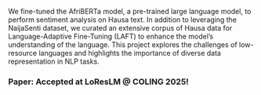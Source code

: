 We fine-tuned the AfriBERTa model, a pre-trained large language model, to perform sentiment analysis on Hausa text. In addition to leveraging the NaijaSenti dataset, we curated an extensive corpus of Hausa data for Language-Adaptive Fine-Tuning (LAFT) to enhance the model’s understanding of the language. This project explores the challenges of low-resource languages and highlights the importance of diverse data representation in NLP tasks.

### Paper: Accepted at LoResLM @ COLING 2025!
